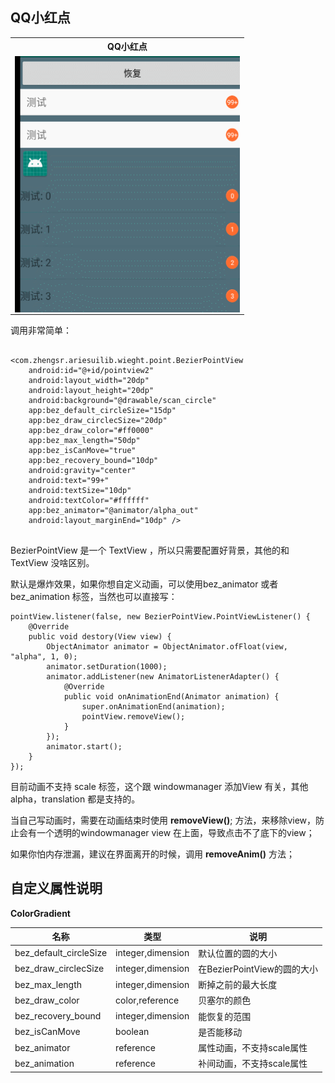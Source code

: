 ## QQ小红点
<table  align="center">
 <tr>
    <th>QQ小红点</th>
  </tr>
   <tr>
     <td><a href="url"><img src="https://github.com/LillteZheng/AriesUI/raw/master/gif/qqpoint.gif" align="left" height="410" width="360"></a></td>
  </tr>

</table>
调用非常简单：

```

<com.zhengsr.ariesuilib.wieght.point.BezierPointView
    android:id="@+id/pointview2"
    android:layout_width="20dp"
    android:layout_height="20dp"
    android:background="@drawable/scan_circle"
    app:bez_default_circleSize="15dp"
    app:bez_draw_circlecSize="20dp"
    app:bez_draw_color="#ff0000"
    app:bez_max_length="50dp"
    app:bez_isCanMove="true"
    app:bez_recovery_bound="10dp"
    android:gravity="center"
    android:text="99+"
    android:textSize="10dp"
    android:textColor="#ffffff"
    app:bez_animator="@animator/alpha_out"
    android:layout_marginEnd="10dp" />
    
```

BezierPointView 是一个 TextView ，所以只需要配置好背景，其他的和TextView 没啥区别。

默认是爆炸效果，如果你想自定义动画，可以使用bez_animator 或者 bez_animation 标签，当然也可以直接写：

```
pointView.listener(false, new BezierPointView.PointViewListener() {
    @Override
    public void destory(View view) {
        ObjectAnimator animator = ObjectAnimator.ofFloat(view, "alpha", 1, 0);
        animator.setDuration(1000);
        animator.addListener(new AnimatorListenerAdapter() {
            @Override
            public void onAnimationEnd(Animator animation) {
                super.onAnimationEnd(animation);
                pointView.removeView();
            }
        });
        animator.start();
    }
});
```
目前动画不支持 scale 标签，这个跟 windowmanager 添加View 有关，其他 alpha，translation 都是支持的。 

当自己写动画时，需要在动画结束时使用  **removeView()**; 方法，来移除view，防止会有一个透明的windowmanager view
在上面，导致点击不了底下的view；

如果你怕内存泄漏，建议在界面离开的时候，调用 **removeAnim()** 方法；


## 自定义属性说明

**ColorGradient**

| 名称 | 类型 |说明 |
|---|---|---|
|bez_default_circleSize|integer,dimension|默认位置的圆的大小|
|bez_draw_circlecSize|integer,dimension|在BezierPointView的圆的大小|
|bez_max_length|integer,dimension|断掉之前的最大长度|
|bez_draw_color|color,reference|贝塞尔的颜色|
|bez_recovery_bound|integer,dimension|能恢复的范围|
|bez_isCanMove|boolean|是否能移动|
|bez_animator|reference|属性动画，不支持scale属性|
|bez_animation|reference|补间动画，不支持scale属性|
